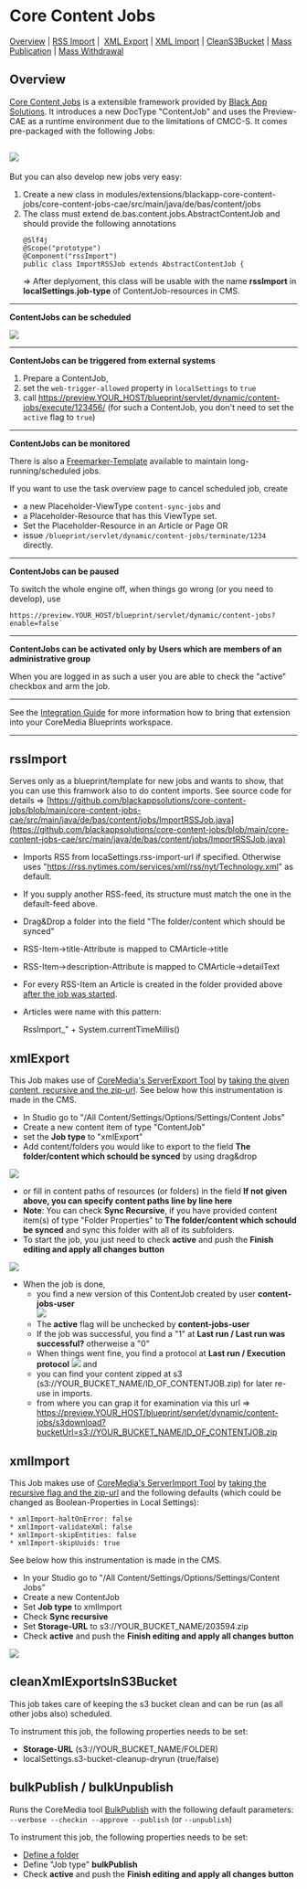 **Core Content Jobs**
=====================

[Overview](#Overview) | [RSS Import](#rssImport) |  [XML Export](#xmlExport) | [XML Import](#xmlImport) | [CleanS3Bucket](#cleanXmlExportsInS3Bucket) | [Mass Publication](#bulk) | [Mass Withdrawal](#bulk)

Overview
--------
[Core Content Jobs](https://github.com/blackappsolutions/core-content-jobs) is a extensible framework provided by [Black App Solutions](https://black-app-solutions.de/). It introduces a new DocType "ContentJob" and uses the Preview-CAE as a runtime environment due to the limitations of CMCC-S. It comes pre-packaged with the following Jobs:

![](attachments/114566139/114568173.png?effects=border-simple,shadow-kn)
------------------------------------------------------------------------

But you can also develop new jobs very easy:

1.  Create a new class in modules/extensions/blackapp-core-content-jobs/core-content-jobs-cae/src/main/java/de/bas/content/jobs
2.  The class must extend de.bas.content.jobs.AbstractContentJob and should provide the following annotations
    ```
    @Slf4j
    @Scope("prototype")
    @Component("rssImport")
    public class ImportRSSJob extends AbstractContentJob {
    ```
    \=> After deplyoment, this class will be usable with the name **rssImport** in **localSettings.job-type** of ContentJob-resources in CMS.  
    
------------------------------------------------------------------------
**ContentJobs can be scheduled**

![](attachments/114566139/114566304.png)

------------------------------------------------------------------------
**ContentJobs can be triggered from external systems**
1. Prepare a ContentJob,
2. set the `web-trigger-allowed` property in `localSettings` to `true`
3. call https://preview.YOUR_HOST/blueprint/servlet/dynamic/content-jobs/execute/123456/
(for such a ContentJob, you don't need to set the `active` flag to `true`)

------------------------------------------------------------------------
**ContentJobs can be monitored**

There is also a [Freemarker-Template](https://github.com/blackappsolutions/core-content-jobs/blob/main/core-content-jobs-cae/src/main/resources/META-INF/resources/WEB-INF/templates/content-jobs/com.coremedia.blueprint.common.contentbeans/CMPlaceholder.%5Bcontent-jobs%5D.ftl) available to maintain long-running/scheduled jobs.

If you want to use the task overview page to cancel scheduled job, create

*   a new Placeholder-ViewType `content-sync-jobs` and
*   a Placeholder-Resource that has this ViewType set.
*   Set the Placeholder-Resource in an Article or Page OR
*   issue `/blueprint/servlet/dynamic/content-jobs/terminate/1234` directly.

------------------------------------------------------------------------
**ContentJobs can be paused**

To switch the whole engine off, when things go wrong (or you need to develop), use                   
```
https://preview.YOUR_HOST/blueprint/servlet/dynamic/content-jobs?enable=false`
```                                                                        
------------------------------------------------------------------------
**ContentJobs can be activated only by Users which are members of an administrative group**

When you are logged in as such a user you are able to check the "active" checkbox and arm the job.

------------------------------------------------------------------------

See the [Integration Guide](README-technical.md) for more information how to bring that extension into your CoreMedia Blueprints workspace.

* * *

rssImport
---------

Serves only as a blueprint/template for new jobs and wants to show, that you can use this framwork also to do content imports. See source code for details => [https://github.com/blackappsolutions/core-content-jobs/blob/main/core-content-jobs-cae/src/main/java/de/bas/content/jobs/ImportRSSJob.java](https://github.com/blackappsolutions/core-content-jobs/blob/main/core-content-jobs-cae/src/main/java/de/bas/content/jobs/ImportRSSJob.java)

*   Imports RSS from locaSettings.rss-import-url if specified. Otherwise uses "https://rss.nytimes.com/services/xml/rss/nyt/Technology.xml" as default.
*   If you supply another RSS-feed, its structure must match the one in the default-feed above.
*   Drag&Drop a folder into the field "The folder/content which should be synced"
*   RSS-Item->title-Attribute is mapped to CMArticle→title
*   RSS-Item->description-Attribute is mapped to CMArticle→detailText
*   For every RSS-Item an Article is created in the folder provided above [after the job was started](#startJob).
*   Articles were name with this pattern:
    
    RssImport\_" \+ System.currentTimeMillis()

xmlExport
---------

This Job makes use of [CoreMedia's ServerExport Tool](https://documentation.coremedia.com/cmcc-10/artifacts/2010/webhelp/contentserver-en/content/CMServerimportExport.html#d0e17572) by [taking the given content, recursive and the zip-url](https://github.com/blackappsolutions/core-content-jobs/blob/313dda3a416a548facd8605ab988edbe44bf3530/core-content-jobs-cae/src/main/java/de/bas/content/jobs/ExportXMLJob.java#L48). See below how this instrumentation is made in the CMS.

*   In Studio go to "/All Content/Settings/Options/Settings/Content Jobs"
*   Create a new content item of type "ContentJob"
*   set the **Job type** to "xmlExport"
*   Add content/folders you would like to export to the field **The folder/content which schould be synced** by using drag&drop

**![](attachments/114566139/114566172.png)**

*   or fill in content paths of resources (or folders) in the field **If not given above, you can specify content paths line by line here**
*   **Note**: You can check **Sync Recursive**, if you have provided content item(s) of type "Folder Properties" to **The folder/content which schould be synced** and sync this folder with all of its subfolders.
*   <a name="startJob"></a>To start the job, you just need to check **active** and push the **Finish editing and apply all changes button**

**![](attachments/114566139/114566158.png)**

*   When the job is done,
    *   you find a new version of this ContentJob created by user **content-jobs-user**  
        **![](attachments/114566139/114566160.png)**
    *   The **active** flag will be unchecked by **content-jobs-user**
    *   If the job was successful, you find a "1" at **Last run / Last run was successful?** otherweise a "0"
    *   When things went fine, you find a protocol at **Last run / Execution protocol** 
        ![](attachments/114566139/114566173.png) 
        and 
    *   you can find your content zipped at s3 (s3://YOUR_BUCKET_NAME/ID_OF_CONTENTJOB.zip) for later re-use in imports.
    *   from where you can grap it for examination via this url => https://preview.YOUR_HOST/blueprint/servlet/dynamic/content-jobs/s3download?bucketUrl=s3://YOUR_BUCKET_NAME/ID_OF_CONTENTJOB.zip  

xmlImport
---------

This Job makes use of [CoreMedia's ServerImport Tool](https://documentation.coremedia.com/cmcc-10/artifacts/2010/webhelp/contentserver-en/content/CMServerimportExport.html#cm:serverimport) by [taking the recursive flag and the zip-url](https://github.com/blackappsolutions/core-content-jobs/blob/313dda3a416a548facd8605ab988edbe44bf3530/core-content-jobs-cae/src/main/java/de/bas/content/jobs/ImportXMLJob.java#L26) and the following defaults (which could be changed as Boolean-Properties in Local Settings):

    * xmlImport-haltOnError: false
    * xmlImport-validateXml: false
    * xmlImport-skipEntities: false
    * xmlImport-skipUuids: true

See below how this instrumentation is made in the CMS.

*   In your Studio go to "/All Content/Settings/Options/Settings/Content Jobs"
*   Create a new ContentJob
*   Set **Job type** to xmlImport
*   Check **Sync recursive**
*   Set **Storage-URL** to s3://YOUR_BUCKET_NAME/203594.zip
*   Check **active** and push the **Finish editing and apply all changes button**

![](attachments/114566139/114566194.png)

cleanXmlExportsInS3Bucket
-------------------------

This job takes care of keeping the s3 bucket clean and can be run (as all other jobs also) scheduled.

To instrument this job, the following properties needs to be set:

*   **Storage-URL** (s3://YOUR_BUCKET_NAME/FOLDER)
*   localSettings.s3-bucket-cleanup-dryrun (true/false)
    

<a name="bulk"></a>bulkPublish / bulkUnpublish
----------------------------------------------

Runs the CoreMedia tool [BulkPublish](https://documentation.coremedia.com/cmcc-10/artifacts/2104/webhelp/contentserver-en/content/bulkpublish.html) with the following default parameters: `--verbose --checkin --approve --publish` (or `--unpublish`)

To instrument this job, the following properties needs to be set:  

*   [Define a folder](#defineFolder)
*   Define "Job type" **bulkPublish**
*   Check **active** and push the **Finish editing and apply all changes button**
